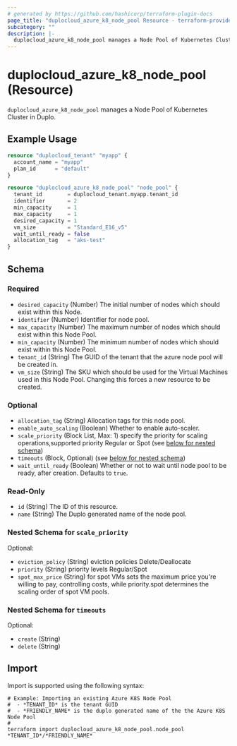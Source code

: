 ```yaml
---
# generated by https://github.com/hashicorp/terraform-plugin-docs
page_title: "duplocloud_azure_k8_node_pool Resource - terraform-provider-duplocloud"
subcategory: ""
description: |-
  duplocloud_azure_k8_node_pool manages a Node Pool of Kubernetes Cluster in Duplo.
---
```


# duplocloud_azure_k8_node_pool (Resource)

`duplocloud_azure_k8_node_pool` manages a Node Pool of Kubernetes Cluster in Duplo.

## Example Usage

```terraform
resource "duplocloud_tenant" "myapp" {
  account_name = "myapp"
  plan_id      = "default"
}

resource "duplocloud_azure_k8_node_pool" "node_pool" {
  tenant_id        = duplocloud_tenant.myapp.tenant_id
  identifier       = 2
  min_capacity     = 1
  max_capacity     = 1
  desired_capacity = 1
  vm_size          = "Standard_E16_v5"
  wait_until_ready = false
  allocation_tag   = "aks-test"
}
```

<!-- schema generated by tfplugindocs -->
## Schema

### Required

- `desired_capacity` (Number) The initial number of nodes which should exist within this Node.
- `identifier` (Number) Identifier for node pool.
- `max_capacity` (Number) The maximum number of nodes which should exist within this Node Pool.
- `min_capacity` (Number) The minimum number of nodes which should exist within this Node Pool.
- `tenant_id` (String) The GUID of the tenant that the azure node pool will be created in.
- `vm_size` (String) The SKU which should be used for the Virtual Machines used in this Node Pool. Changing this forces a new resource to be created.

### Optional

- `allocation_tag` (String) Allocation tags for this node pool.
- `enable_auto_scaling` (Boolean) Whether to enable auto-scaler.
- `scale_priority` (Block List, Max: 1) specify the priority for scaling operations,supported priority Regular or Spot (see [below for nested schema](#nestedblock--scale_priority))
- `timeouts` (Block, Optional) (see [below for nested schema](#nestedblock--timeouts))
- `wait_until_ready` (Boolean) Whether or not to wait until node pool to be ready, after creation. Defaults to `true`.

### Read-Only

- `id` (String) The ID of this resource.
- `name` (String) The Duplo generated name of the node pool.

<a id="nestedblock--scale_priority"></a>
### Nested Schema for `scale_priority`

Optional:

- `eviction_policy` (String) eviction policies Delete/Deallocate
- `priority` (String) priority levels Regular/Spot
- `spot_max_price` (String) for spot VMs sets the maximum price you're willing to pay, controlling costs, while priority.spot determines the scaling order of spot VM pools.


<a id="nestedblock--timeouts"></a>
### Nested Schema for `timeouts`

Optional:

- `create` (String)
- `delete` (String)

## Import

Import is supported using the following syntax:

```shell
# Example: Importing an existing Azure K8S Node Pool
#  - *TENANT_ID* is the tenant GUID
#  - *FRIENDLY_NAME* is the duplo generated name of the the Azure K8S Node Pool
#
terraform import duplocloud_azure_k8_node_pool.node_pool *TENANT_ID*/*FRIENDLY_NAME*
```
